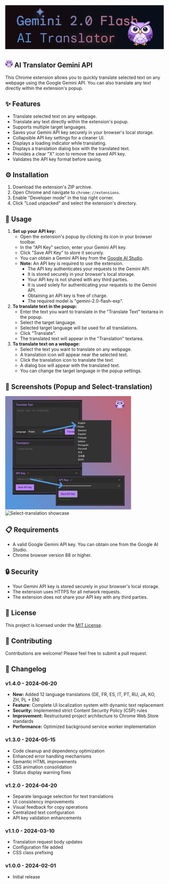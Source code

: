 ## <img src="images/banner.jpg" alt="AI-Translator-Gemini-API-Banner">
## <img src="images/icon128.png" width="24" alt="AI-Translator-Gemini-API-Icon"> AI Translator Gemini API

This Chrome extension allows you to quickly translate selected text on any webpage using the Google Gemini API. You can also translate any text directly within the extension's popup.

## ✨ Features
-   Translate selected text on any webpage.
-   Translate any text directly within the extension's popup.
-   Supports multiple target languages.
-   Saves your Gemini API key securely in your browser's local storage.
-   Collapsible API key settings for a cleaner UI.
-   Displays a loading indicator while translating.
-   Displays a translation dialog box with the translated text.
-   Provides a clear "X" icon to remove the saved API key.
-   Validates the API key format before saving.

## ⚙️ Installation

1.  Download the extension's ZIP archive.
2.  Open Chrome and navigate to `chrome://extensions`.
3.  Enable "Developer mode" in the top right corner.
4.  Click "Load unpacked" and select the extension's directory.

## 🚀 Usage

1.  **Set up your API key:**
    - Open the extension's popup by clicking its icon in your browser toolbar.
    - In the "API Key" section, enter your Gemini API key.
    - Click "Save API Key" to store it securely.
    - You can obtain a Gemini API key from the [Google AI Studio](https://aistudio.google.com/app/apikey).
    - **Note:** An API key is required to use the extension.
        - The API key authenticates your requests to the Gemini API.
        - It is stored securely in your browser's local storage.
        - Your API key is not shared with any third parties.
        - It is used solely for authenticating your requests to the Gemini API.
        - Obtaining an API key is free of charge.
        - The required model is "gemini-2.0-flash-exp".
2.  **To translate text in the popup:**
    - Enter the text you want to translate in the "Translate Text" textarea in the popup.
    - Select the target language.
    - Selected target language will be used for all translations.
    - Click "Translate".
    - The translated text will appear in the "Translation" textarea.
3.  **To translate text on a webpage:**
    - Select the text you want to translate on any webpage.
    - A translation icon will appear near the selected text.
    - Click the translation icon to translate the text.
    - A dialog box will appear with the translated text.
    - You can change the target language in the popup settings.

## 📸 Screenshots (Popup and Select-translation)

<img src="images/infographic.jpg" width="400" alt="Screenshot of the extension popup">
<img src="images/selectTranslation.gif" width="400" alt="Select-translation showcase">

## 📋 Requirements

-   A valid Google Gemini API key. You can obtain one from the Google AI Studio.
-   Chrome browser version 88 or higher.

## 🔒 Security

-   Your Gemini API key is stored securely in your browser's local storage.
-   The extension uses HTTPS for all network requests.
-   The extension does not share your API key with any third parties.

## 📜 License

This project is licensed under the [MIT License](LICENSE).

## 🤝 Contributing

Contributions are welcome! Please feel free to submit a pull request.

## 📝 Changelog

### v1.4.0 - 2024-06-20
- **New:** Added 12 language translations (DE, FR, ES, IT, PT, RU, JA, KO, ZH, PL + EN)
- **Feature:** Complete UI localization system with dynamic text replacement
- **Security:** Implemented strict Content Security Policy (CSP) rules
- **Improvement:** Restructured project architecture to Chrome Web Store standards
- **Performance:** Optimized background service worker implementation

### v1.3.0 - 2024-05-15
- Code cleanup and dependency optimization
- Enhanced error handling mechanisms
- Semantic HTML improvements
- CSS animation consolidation
- Status display warning fixes

### v1.2.0 - 2024-04-20
- Separate language selection for text translations
- UI consistency improvements  
- Visual feedback for copy operations
- Centralized text configuration
- API key validation enhancements

### v1.1.0 - 2024-03-10
- Translation request body updates
- Configuration file added
- CSS class prefixing

### v1.0.0 - 2024-02-01
- Initial release


